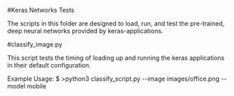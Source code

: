 #Keras Networks Tests

The scripts in this folder are designed to load, run, and test the pre-trained, deep neural networks provided by keras-applications.

#classify_image.py

This script tests the timing of loading up and running the keras applications in their default configuration.

Example Usage:
$ >python3 classify_script.py --image images/office.png --model mobile